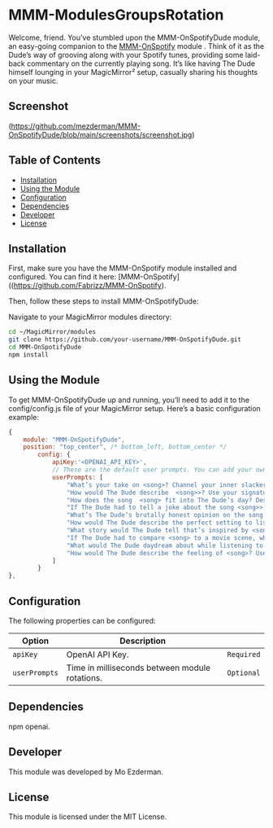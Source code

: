 
# MMM-ModulesGroupsRotation

Welcome, friend. You’ve stumbled upon the MMM-OnSpotifyDude module, an easy-going companion to the [MMM-OnSpotify](https://github.com/Fabrizz/MMM-OnSpotify) module . Think of it as the Dude’s way of grooving along with your Spotify tunes, providing some laid-back commentary on the currently playing song. It’s like having The Dude himself lounging in your MagicMirror² setup, casually sharing his thoughts on your music.

## Screenshot
(https://github.com/mezderman/MMM-OnSpotifyDude/blob/main/screenshots/screenshot.jpg)

## Table of Contents
- [Installation](#installation)
- [Using the Module](#using-the-module)
- [Configuration](#configuration)
- [Dependencies](#dependencies)
- [Developer](#developer)
- [License](#license)

## Installation

First, make sure you have the MMM-OnSpotify module installed and configured. You can find it here: [MMM-OnSpotify]((https://github.com/Fabrizz/MMM-OnSpotify).

Then, follow these steps to install MMM-OnSpotifyDude:

Navigate to your MagicMirror modules directory:

```bash
cd ~/MagicMirror/modules
git clone https://github.com/your-username/MMM-OnSpotifyDude.git
cd MMM-OnSpotifyDude
npm install
```

## Using the Module

To get MMM-OnSpotifyDude up and running, you’ll need to add it to the config/config.js file of your MagicMirror setup. Here’s a basic configuration example:

```javascript
{
    module: "MMM-OnSpotifyDude",
    position: "top_center", /* bottom_left, bottom_center */
        config: {
            apiKey:'<OPENAI_API_KEY>',
            // These are the default user prompts. You can add your own. Dont forget to nclude <song> to your template
            userPrompts: [
                "What’s your take on <song>? Channel your inner slacker wisdom and throw in some of that Dude-style humor.",
                "How would The Dude describe  <song>>? Use your signature laid-back style, sprinkle in some slacker wisdom, and keep it amusing and chill.",
                "How does the song  <song> fit into The Dude’s day? Describe it with your signature humor and relaxed vibe.",
                "If The Dude had to tell a joke about the song <song>>, what would it be? Keep it groovy and relaxed",
                "What’s The Dude’s brutally honest opinion on the song <song>? Don’t hold back on the critique, but keep it in your chill style",
                "How would The Dude describe the perfect setting to listen to <song>? Paint a relaxed, vivid picture",
                "What story would The Dude tell that’s inspired by <song>? Give us a laid-back, entertaining tale",
                "If The Dude had to compare <song> to a movie scene, which one would it be and why? Keep it groovy",
                "What would The Dude daydream about while listening to <song>? Share your mellow, imaginative thoughts",
                "How would The Dude describe the feeling of <song>? Use your signature laid-back, philosophical style"
            ]
        }
},
```

## Configuration

The following properties can be configured:

| Option           | Description                                                                          |  |
|------------------|--------------------------------------------------------------------------------------|---------|
| `apiKey`  | OpenAI API Key.                                                                        | `Required`    |
| `userPrompts`   | Time in milliseconds between module rotations.                                       | `Optional`  |




## Dependencies

npm openai.

## Developer

This module was developed by Mo Ezderman.

## License

This module is licensed under the MIT License.
